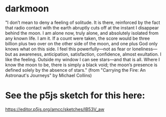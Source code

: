 # darkmoon
"I don’t mean to deny a feeling of solitude. It is there, reinforced by the fact that radio contact with the earth abruptly cuts off at the instant I disappear behind the moon. I am alone now, truly alone, and absolutely isolated from any known life. I am it. If a count were taken, the score would be three billion plus two over on the other side of the moon, and one plus God only knows what on this side. I feel this powerfully—not as fear or loneliness—but as awareness, anticipation, satisfaction, confidence, almost exultation. I like the feeling. Outside my window I can see stars—and that is all. Where I know the moon to be, there is simply a black void; the moon’s presence is defined solely by the absence of stars." 
(from "Carrying the Fire: An Astronaut's Journeys" by Michael Collins)

# See the p5js sketch for this here:
https://editor.p5js.org/amcc/sketches/lB53V_aw
